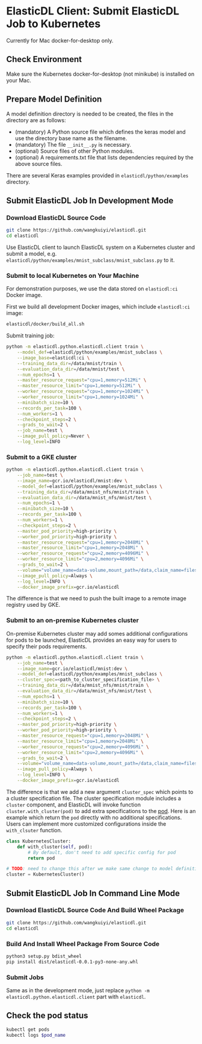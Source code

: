 # ElasticDL Client: Submit ElasticDL Job to Kubernetes 

Currently for Mac docker-for-desktop only.

## Check Environment

Make sure the Kubernetes docker-for-desktop (not minikube) is installed on your Mac.


## Prepare Model Definition

A model definition directory is needed to be created, the files in the directory are as follows:

* (mandatory) A Python source file which defines the keras model and use the directory base name as the filename.
* (mandatory) The file `__init__.py` is necessary.
* (optional) Source files of other Python modules.
* (optional) A requirements.txt file that lists dependencies required by the above source files.


There are several Keras examples provided in `elasticdl/python/examples` directory.

## Submit ElasticDL Job In Development Mode

### Download ElasticDL Source Code
```bash
git clone https://github.com/wangkuiyi/elasticdl.git
cd elasticdl
```

Use ElasticDL client to launch ElasticDL system on a Kubernetes cluster and submit a model, e.g. `elasticdl/python/examples/mnist_subclass/mnist_subclass.py` to it.

### Submit to local Kubernetes on Your Machine

For demonstration purposes, we use the data stored on `elasticdl:ci` Docker image.

First we build all development Docker images, which include `elasticdl:ci` image:

```bash
elasticdl/docker/build_all.sh
```

Submit training job:

```bash
python -m elasticdl.python.elasticdl.client train \
    --model_def=elasticdl/python/examples/mnist_subclass \
    --image_base=elasticdl:ci \
    --training_data_dir=/data/mnist/train \
    --evaluation_data_dir=/data/mnist/test \
    --num_epochs=1 \
    --master_resource_request="cpu=1,memory=512Mi" \
    --master_resource_limit="cpu=1,memory=512Mi" \
    --worker_resource_request="cpu=1,memory=1024Mi" \
    --worker_resource_limit="cpu=1,memory=1024Mi" \
    --minibatch_size=10 \
    --records_per_task=100 \
    --num_workers=1 \
    --checkpoint_steps=2 \
    --grads_to_wait=2 \
    --job_name=test \
    --image_pull_policy=Never \
    --log_level=INFO
```

### Submit to a GKE cluster

```bash
python -m elasticdl.python.elasticdl.client train \
    --job_name=test \
    --image_name=gcr.io/elasticdl/mnist:dev \
    --model_def=elasticdl/python/examples/mnist_subclass \
    --training_data_dir=/data/mnist_nfs/mnist/train \
    --evaluation_data_dir=/data/mnist_nfs/mnist/test \
    --num_epochs=1 \
    --minibatch_size=10 \
    --records_per_task=100 \
    --num_workers=1 \
    --checkpoint_steps=2 \
    --master_pod_priority=high-priority \
    --worker_pod_priority=high-priority \
    --master_resource_request="cpu=1,memory=2048Mi" \
    --master_resource_limit="cpu=1,memory=2048Mi" \
    --worker_resource_request="cpu=2,memory=4096Mi" \
    --worker_resource_limit="cpu=2,memory=4096Mi" \
    --grads_to_wait=2 \
    --volume="volume_name=data-volume,mount_path=/data,claim_name=fileserver-claim" \
    --image_pull_policy=Always \
    --log_level=INFO \
    --docker_image_prefix=gcr.io/elasticdl
```
The difference is that we need to push the built image to a remote image registry used by GKE.

### Submit to an on-premise Kubernetes cluster

On-premise Kubernetes cluster may add somes additional configurations for pods to be launched, 
ElasticDL provides an easy way for users to specify their pods requirements.

```bash
python -m elasticdl.python.elasticdl.client train \
    --job_name=test \
    --image_name=gcr.io/elasticdl/mnist:dev \
    --model_def=elasticdl/python/examples/mnist_subclass \
    --cluster_spec=<path_to_cluster_specification_file> \
    --training_data_dir=/data/mnist_nfs/mnist/train \
    --evaluation_data_dir=/data/mnist_nfs/mnist/test \
    --num_epochs=1 \
    --minibatch_size=10 \
    --records_per_task=100 \
    --num_workers=1 \
    --checkpoint_steps=2 \
    --master_pod_priority=high-priority \
    --worker_pod_priority=high-priority \
    --master_resource_request="cpu=1,memory=2048Mi" \
    --master_resource_limit="cpu=1,memory=2048Mi" \
    --worker_resource_request="cpu=2,memory=4096Mi" \
    --worker_resource_limit="cpu=2,memory=4096Mi" \
    --grads_to_wait=2 \
    --volume="volume_name=data-volume,mount_path=/data,claim_name=fileserver-claim" \
    --image_pull_policy=Always \
    --log_level=INFO \
    --docker_image_prefix=gcr.io/elasticdl
```

The difference is that we add a new argument `cluster_spec` which points to a cluster specification file.
The cluster specification module includes a `cluster` component, and ElasticDL will invoke function
`cluster.with_cluster(pod)` to add extra specifications to the 
[pod](https://github.com/kubernetes-client/python/blob/master/kubernetes/docs/V1Pod.md). Here is an example
which return the `pod` directly with no additional specifications. Users can implement more customized configurations
inside the `with_clsuter` function.

```python
class KubernetesCluster:
    def with_cluster(self, pod):
        # By default, don't need to add specific config for pod
        return pod

# TODO: need to change this after we make same change to model definition
cluster = KubernetesCluster()
```

## Submit ElasticDL Job In Command Line Mode

### Download ElasticDL Source Code And Build Wheel Package
```bash
git clone https://github.com/wangkuiyi/elasticdl.git
cd elasticdl
```

### Build And Install Wheel Package From Source Code
```bash
python3 setup.py bdist_wheel
pip install dist/elasticdl-0.0.1-py3-none-any.whl
```

### Submit Jobs

Same as in the development mode, just replace `python -m elasticdl.python.elasticdl.client` part with `elasticdl`.

## Check the pod status

```bash
kubectl get pods
kubectl logs $pod_name
```
